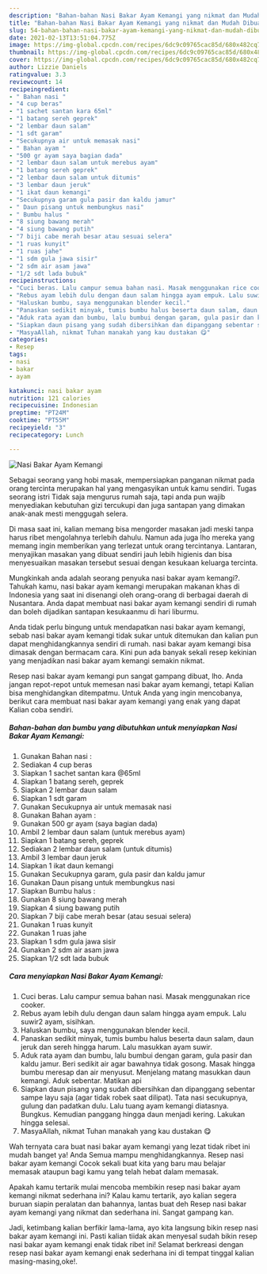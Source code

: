 ```yaml
---
description: "Bahan-bahan Nasi Bakar Ayam Kemangi yang nikmat dan Mudah Dibuat"
title: "Bahan-bahan Nasi Bakar Ayam Kemangi yang nikmat dan Mudah Dibuat"
slug: 54-bahan-bahan-nasi-bakar-ayam-kemangi-yang-nikmat-dan-mudah-dibuat
date: 2021-02-13T13:51:04.775Z
image: https://img-global.cpcdn.com/recipes/6dc9c09765cac85d/680x482cq70/nasi-bakar-ayam-kemangi-foto-resep-utama.jpg
thumbnail: https://img-global.cpcdn.com/recipes/6dc9c09765cac85d/680x482cq70/nasi-bakar-ayam-kemangi-foto-resep-utama.jpg
cover: https://img-global.cpcdn.com/recipes/6dc9c09765cac85d/680x482cq70/nasi-bakar-ayam-kemangi-foto-resep-utama.jpg
author: Lizzie Daniels
ratingvalue: 3.3
reviewcount: 14
recipeingredient:
- " Bahan nasi "
- "4 cup beras"
- "1 sachet santan kara 65ml"
- "1 batang sereh geprek"
- "2 lembar daun salam"
- "1 sdt garam"
- "Secukupnya air untuk memasak nasi"
- " Bahan ayam "
- "500 gr ayam saya bagian dada"
- "2 lembar daun salam untuk merebus ayam"
- "1 batang sereh geprek"
- "2 lembar daun salam untuk ditumis"
- "3 lembar daun jeruk"
- "1 ikat daun kemangi"
- "Secukupnya garam gula pasir dan kaldu jamur"
- " Daun pisang untuk membungkus nasi"
- " Bumbu halus "
- "8 siung bawang merah"
- "4 siung bawang putih"
- "7 biji cabe merah besar atau sesuai selera"
- "1 ruas kunyit"
- "1 ruas jahe"
- "1 sdm gula jawa sisir"
- "2 sdm air asam jawa"
- "1/2 sdt lada bubuk"
recipeinstructions:
- "Cuci beras. Lalu campur semua bahan nasi. Masak menggunakan rice cooker."
- "Rebus ayam lebih dulu dengan daun salam hingga ayam empuk. Lalu suwir2 ayam, sisihkan."
- "Haluskan bumbu, saya menggunakan blender kecil."
- "Panaskan sedikit minyak, tumis bumbu halus beserta daun salam, daun jeruk dan sereh hingga harum. Lalu masukkan ayam suwir."
- "Aduk rata ayam dan bumbu, lalu bumbui dengan garam, gula pasir dan kaldu jamur. Beri sedikit air agar bawahnya tidak gosong. Masak hingga bumbu meresap dan air menyusut. Menjelang matang masukkan daun kemangi. Aduk sebentar. Matikan api"
- "Siapkan daun pisang yang sudah dibersihkan dan dipanggang sebentar sampe layu saja (agar tidak robek saat dilipat). Tata nasi secukupnya, gulung dan padatkan dulu. Lalu tuang ayam kemangi diatasnya. Bungkus. Kemudian panggang hingga daun menjadi kering. Lakukan hingga selesai."
- "MasyaAllah, nikmat Tuhan manakah yang kau dustakan 😋"
categories:
- Resep
tags:
- nasi
- bakar
- ayam

katakunci: nasi bakar ayam 
nutrition: 121 calories
recipecuisine: Indonesian
preptime: "PT24M"
cooktime: "PT55M"
recipeyield: "3"
recipecategory: Lunch

---
```



![Nasi Bakar Ayam Kemangi](https://img-global.cpcdn.com/recipes/6dc9c09765cac85d/680x482cq70/nasi-bakar-ayam-kemangi-foto-resep-utama.jpg)

Sebagai seorang yang hobi masak, mempersiapkan panganan nikmat pada orang tercinta merupakan hal yang mengasyikan untuk kamu sendiri. Tugas seorang istri Tidak saja mengurus rumah saja, tapi anda pun wajib menyediakan kebutuhan gizi tercukupi dan juga santapan yang dimakan anak-anak mesti menggugah selera.

Di masa  saat ini, kalian memang bisa mengorder masakan jadi meski tanpa harus ribet mengolahnya terlebih dahulu. Namun ada juga lho mereka yang memang ingin memberikan yang terlezat untuk orang tercintanya. Lantaran, menyajikan masakan yang dibuat sendiri jauh lebih higienis dan bisa menyesuaikan masakan tersebut sesuai dengan kesukaan keluarga tercinta. 



Mungkinkah anda adalah seorang penyuka nasi bakar ayam kemangi?. Tahukah kamu, nasi bakar ayam kemangi merupakan makanan khas di Indonesia yang saat ini disenangi oleh orang-orang di berbagai daerah di Nusantara. Anda dapat membuat nasi bakar ayam kemangi sendiri di rumah dan boleh dijadikan santapan kesukaanmu di hari liburmu.

Anda tidak perlu bingung untuk mendapatkan nasi bakar ayam kemangi, sebab nasi bakar ayam kemangi tidak sukar untuk ditemukan dan kalian pun dapat menghidangkannya sendiri di rumah. nasi bakar ayam kemangi bisa dimasak dengan bermacam cara. Kini pun ada banyak sekali resep kekinian yang menjadikan nasi bakar ayam kemangi semakin nikmat.

Resep nasi bakar ayam kemangi pun sangat gampang dibuat, lho. Anda jangan repot-repot untuk memesan nasi bakar ayam kemangi, tetapi Kalian bisa menghidangkan ditempatmu. Untuk Anda yang ingin mencobanya, berikut cara membuat nasi bakar ayam kemangi yang enak yang dapat Kalian coba sendiri.

<!--inarticleads1-->

##### Bahan-bahan dan bumbu yang dibutuhkan untuk menyiapkan Nasi Bakar Ayam Kemangi:

1. Gunakan  Bahan nasi :
1. Sediakan 4 cup beras
1. Siapkan 1 sachet santan kara @65ml
1. Siapkan 1 batang sereh, geprek
1. Siapkan 2 lembar daun salam
1. Siapkan 1 sdt garam
1. Gunakan Secukupnya air untuk memasak nasi
1. Gunakan  Bahan ayam :
1. Gunakan 500 gr ayam (saya bagian dada)
1. Ambil 2 lembar daun salam (untuk merebus ayam)
1. Siapkan 1 batang sereh, geprek
1. Sediakan 2 lembar daun salam (untuk ditumis)
1. Ambil 3 lembar daun jeruk
1. Siapkan 1 ikat daun kemangi
1. Gunakan Secukupnya garam, gula pasir dan kaldu jamur
1. Gunakan  Daun pisang untuk membungkus nasi
1. Siapkan  Bumbu halus :
1. Gunakan 8 siung bawang merah
1. Siapkan 4 siung bawang putih
1. Siapkan 7 biji cabe merah besar (atau sesuai selera)
1. Gunakan 1 ruas kunyit
1. Gunakan 1 ruas jahe
1. Siapkan 1 sdm gula jawa sisir
1. Gunakan 2 sdm air asam jawa
1. Siapkan 1/2 sdt lada bubuk




<!--inarticleads2-->

##### Cara menyiapkan Nasi Bakar Ayam Kemangi:

1. Cuci beras. Lalu campur semua bahan nasi. Masak menggunakan rice cooker.
1. Rebus ayam lebih dulu dengan daun salam hingga ayam empuk. Lalu suwir2 ayam, sisihkan.
1. Haluskan bumbu, saya menggunakan blender kecil.
1. Panaskan sedikit minyak, tumis bumbu halus beserta daun salam, daun jeruk dan sereh hingga harum. Lalu masukkan ayam suwir.
1. Aduk rata ayam dan bumbu, lalu bumbui dengan garam, gula pasir dan kaldu jamur. Beri sedikit air agar bawahnya tidak gosong. Masak hingga bumbu meresap dan air menyusut. Menjelang matang masukkan daun kemangi. Aduk sebentar. Matikan api
1. Siapkan daun pisang yang sudah dibersihkan dan dipanggang sebentar sampe layu saja (agar tidak robek saat dilipat). Tata nasi secukupnya, gulung dan padatkan dulu. Lalu tuang ayam kemangi diatasnya. Bungkus. Kemudian panggang hingga daun menjadi kering. Lakukan hingga selesai.
1. MasyaAllah, nikmat Tuhan manakah yang kau dustakan 😋




Wah ternyata cara buat nasi bakar ayam kemangi yang lezat tidak ribet ini mudah banget ya! Anda Semua mampu menghidangkannya. Resep nasi bakar ayam kemangi Cocok sekali buat kita yang baru mau belajar memasak ataupun bagi kamu yang telah hebat dalam memasak.

Apakah kamu tertarik mulai mencoba membikin resep nasi bakar ayam kemangi nikmat sederhana ini? Kalau kamu tertarik, ayo kalian segera buruan siapin peralatan dan bahannya, lantas buat deh Resep nasi bakar ayam kemangi yang nikmat dan sederhana ini. Sangat gampang kan. 

Jadi, ketimbang kalian berfikir lama-lama, ayo kita langsung bikin resep nasi bakar ayam kemangi ini. Pasti kalian tiidak akan menyesal sudah bikin resep nasi bakar ayam kemangi enak tidak ribet ini! Selamat berkreasi dengan resep nasi bakar ayam kemangi enak sederhana ini di tempat tinggal kalian masing-masing,oke!.

